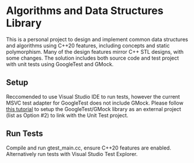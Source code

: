 # Algorithms and Data Structures Library
This is a personal project to design and implement common data structures and algorithms using C++20 features, including concepts and static polymorphism. Many of the design features mirror C++ STL designs, with some changes. The solution includes both source code and test project with unit tests using GoogleTest and GMock.

## Setup
Reccomended to use Visual Studio IDE to run tests, however the current MSVC test adapter for GoogleTest does not include GMock. Please follow [this tutorial](https://stackoverflow.com/questions/60486110/how-to-use-googlemock-in-visual-studio) to setup the GoogleTest/GMock library as an external project (list as Option #2) to link with the Unit Test project.

## Run Tests
Compile and run gtest_main.cc, ensure C++20 features are enabled. Alternatively run tests with Visual Studio Test Explorer.
